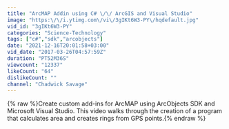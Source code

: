 ```yaml
---
title: "ArcMAP Addin using C# \/\/ ArcGIS and Visual Studio"
image: "https:\/\/i.ytimg.com\/vi\/3gIKt6W3-PY\/hqdefault.jpg"
vid_id: "3gIKt6W3-PY"
categories: "Science-Technology"
tags: ["c#","sdk","arcobjects"]
date: "2021-12-16T20:01:58+03:00"
vid_date: "2017-03-26T04:57:59Z"
duration: "PT52M36S"
viewcount: "12337"
likeCount: "64"
dislikeCount: ""
channel: "Chadwick Savage"
---
```

{% raw %}Create custom add-ins for ArcMAP using ArcObjects SDK and Microsoft Visual Studio. This video walks through the creation of a program that calculates area and creates rings from GPS points.{% endraw %}
